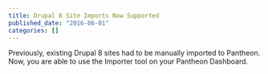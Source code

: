 ```yaml
---
title: Drupal 8 Site Imports Now Supported
published_date: "2016-06-01"
categories: []
---
```

Previously, existing Drupal 8 sites had to be manually imported to Pantheon. Now, you are able to use the Importer tool on your Pantheon Dashboard.
